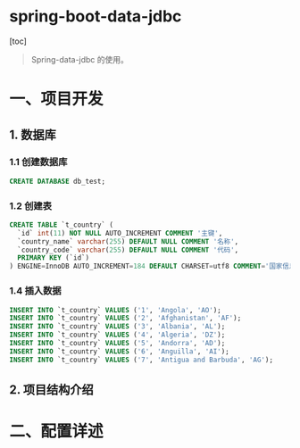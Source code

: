 # spring-boot-data-jdbc
[toc]
> Spring-data-jdbc 的使用。
# 一、项目开发
## 1. 数据库
### 1.1 创建数据库
```sql
CREATE DATABASE db_test;
```
### 1.2 创建表
```sql
CREATE TABLE `t_country` (
  `id` int(11) NOT NULL AUTO_INCREMENT COMMENT '主键',
  `country_name` varchar(255) DEFAULT NULL COMMENT '名称',
  `country_code` varchar(255) DEFAULT NULL COMMENT '代码',
  PRIMARY KEY (`id`)
) ENGINE=InnoDB AUTO_INCREMENT=184 DEFAULT CHARSET=utf8 COMMENT='国家信息';
```
### 1.4 插入数据
```sql
INSERT INTO `t_country` VALUES ('1', 'Angola', 'AO');
INSERT INTO `t_country` VALUES ('2', 'Afghanistan', 'AF');
INSERT INTO `t_country` VALUES ('3', 'Albania', 'AL');
INSERT INTO `t_country` VALUES ('4', 'Algeria', 'DZ');
INSERT INTO `t_country` VALUES ('5', 'Andorra', 'AD');
INSERT INTO `t_country` VALUES ('6', 'Anguilla', 'AI');
INSERT INTO `t_country` VALUES ('7', 'Antigua and Barbuda', 'AG');
```
## 2. 项目结构介绍



# 二、配置详述